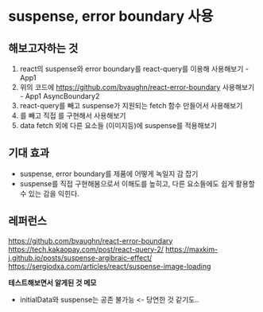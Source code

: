 # suspense, error boundary 사용

## 해보고자하는 것

1. react의 suspense와 error boundary를 react-query를 이용해 사용해보기 - App1
2. 위의 코드에 https://github.com/bvaughn/react-error-boundary 사용해보기 - App1 AsyncBoundary2
3. react-query를 빼고 suspense가 지원되는 fetch 함수 만들어서 사용해보기
4. <Suspense />를 빼고 직접 <Suspense />를 구현해서 사용해보기
5. data fetch 외에 다른 요소들 (이미지등)에 suspense를 적용해보기

## 기대 효과

- suspense, error boundary를 제품에 어떻게 녹일지 감 잡기
- suspense를 직접 구현해봄으로서 이해도를 높히고, 다른 요소들에도 쉽게 활용할 수 있는 감을 익힌다.


## 레퍼런스

https://github.com/bvaughn/react-error-boundary
https://tech.kakaopay.com/post/react-query-2/
https://maxkim-j.github.io/posts/suspense-argibraic-effect/
https://sergiodxa.com/articles/react/suspense-image-loading


**테스트해보면서 알게된 것 메모**

- initialData와 suspense는 공존 불가능 <- 당연한 것 같기도..